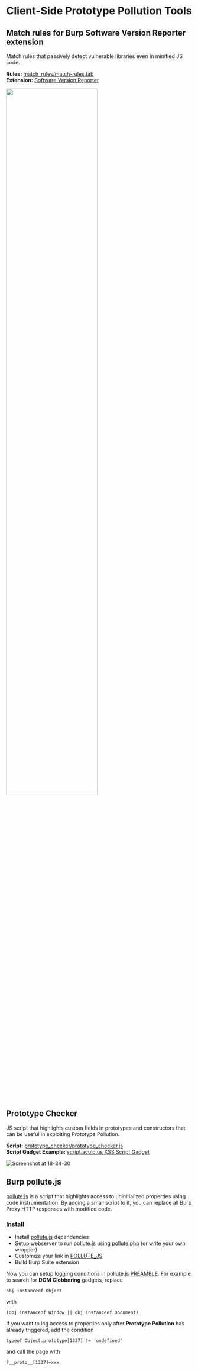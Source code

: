 # Client-Side Prototype Pollution Tools

## Match rules for Burp Software Version Reporter extension

Match rules that passively detect vulnerable libraries even in minified JS code.

**Rules:** [match_rules/match-rules.tab](/match_rules/match-rules.tab)  
**Extension:** [Software Version Reporter](https://portswigger.net/bappstore/ae62baff8fa24150991bad5eaf6d4d38)

<img src="https://user-images.githubusercontent.com/3295867/132972901-d60e742e-a4ad-4759-a079-4f96b870e4b1.png" width="70%">

## Prototype Checker

JS script that highlights custom fields in prototypes and constructors that can be useful in exploiting Prototype Pollution.

**Script:** [prototype_checker/prototype_checker.js](/prototype_checker/prototype_checker.js)  
**Script Gadget Example:** [script.aculo.us XSS Script Gadget](https://github.com/BlackFan/client-side-prototype-pollution/blob/master/gadgets/scriptaculous.md)

![Screenshot at 18-34-30](https://user-images.githubusercontent.com/3295867/132973030-42b61f1c-f25d-451c-a034-1788d2fb0ff9.png)

## Burp pollute.js

[pollute.js](https://github.com/securitum/research/tree/master/r2020_prototype-pollution) is a script that highlights access to uninitialized properties using code instrumentation.
By adding a small script to it, you can replace all Burp Proxy HTTP responses with modified code.

### Install

* Install [pollute.js](burp_pollute/server/) dependencies
* Setup webserver to run pollute.js using [pollute.php](burp_pollute/server/pollute.php) (or write your own wrapper)
* Customize your link in [POLLUTE_JS](burp_pollute/extension/BurpExtender.java#L10)
* Build Burp Suite extension

Now you can setup logging conditions in pollute.js [PREAMBLE](burp_pollute/server/pollute.js#L13-L31). For example, to search for **DOM Clobbering** gadgets, 
replace 
  
`obj instanceof Object`  
  
with  
  
`(obj instanceof Window || obj instanceof Document)`
  
If you want to log access to properties only after **Prototype Pollution** has already triggered, add the condition  
  
`typeof Object.prototype[1337] != 'undefined'`  
  
and call the page with  
  
`?__proto__[1337]=xxx`